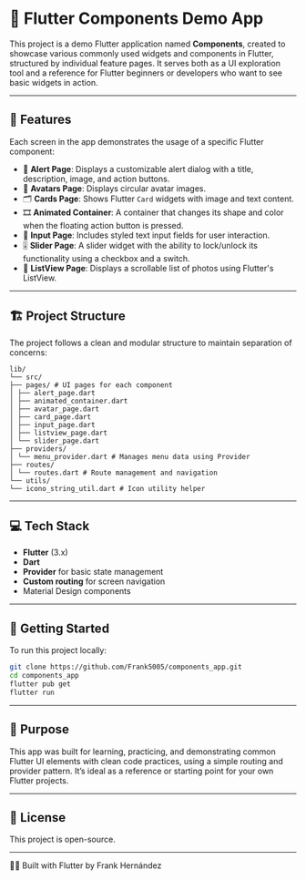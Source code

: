 # 📱 Flutter Components Demo App

This project is a demo Flutter application named **Components**, created to showcase various commonly used widgets and components in Flutter, structured by individual feature pages. It serves both as a UI exploration tool and a reference for Flutter beginners or developers who want to see basic widgets in action.

---

## 🧩 Features

Each screen in the app demonstrates the usage of a specific Flutter component:

- 🔔 **Alert Page**: Displays a customizable alert dialog with a title, description, image, and action buttons.
- 🧍 **Avatars Page**: Displays circular avatar images.
- 🗂️ **Cards Page**: Shows Flutter `Card` widgets with image and text content.
- 🎞️ **Animated Container**: A container that changes its shape and color when the floating action button is pressed.
- 📝 **Input Page**: Includes styled text input fields for user interaction.
- 🎚️ **Slider Page**: A slider widget with the ability to lock/unlock its functionality using a checkbox and a switch.
- 📜 **ListView Page**: Displays a scrollable list of photos using Flutter's ListView.

---

## 🏗️ Project Structure

The project follows a clean and modular structure to maintain separation of concerns:

```text
lib/
└── src/
├── pages/ # UI pages for each component
│ ├── alert_page.dart
│ ├── animated_container.dart
│ ├── avatar_page.dart
│ ├── card_page.dart
│ ├── input_page.dart
│ ├── listview_page.dart
│ └── slider_page.dart
├── providers/
│ └── menu_provider.dart # Manages menu data using Provider
├── routes/
│ └── routes.dart # Route management and navigation
└── utils/
└── icono_string_util.dart # Icon utility helper
```

---

## 💻 Tech Stack

- **Flutter** (3.x)
- **Dart**
- **Provider** for basic state management
- **Custom routing** for screen navigation
- Material Design components

---

## 🚀 Getting Started

To run this project locally:

```bash
git clone https://github.com/Frank5005/components_app.git
cd components_app
flutter pub get
flutter run
```

---

## 🧠 Purpose

This app was built for learning, practicing, and demonstrating common Flutter UI elements with clean code practices, using a simple routing and provider pattern. It’s ideal as a reference or starting point for your own Flutter projects.

---

## 📜 License

This project is open-source.

---

👨‍💻 Built with Flutter by Frank Hernández
